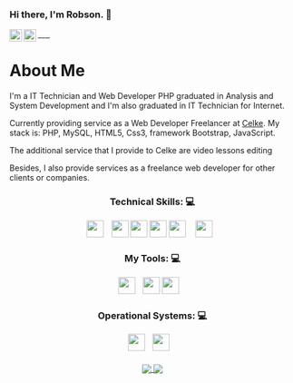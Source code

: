 ### Hi there, I'm Robson. 👋
<!-- Social Network -->
<a href="https://www.linkedin.com/in/robsonluiz/?locale=en_US">
    <img src="https://user-images.githubusercontent.com/55005374/103146171-312a4c00-470b-11eb-8839-992580bb8206.png" width="22px" alt="Linkdein" align="left"/>
</a>

<a href="mailto: robsonluiz_6@hotmail.com">
    <img src="https://user-images.githubusercontent.com/20735034/149609991-58c03c8f-be3d-4ef2-b790-b5be58d99aee.png" width="22px" alt="Hotmail" align="left" />
</a>

<!-- Title -->
<h1>About Me</h1>
<p>I'm a IT Technician and Web Developer PHP graduated in Analysis and System Development and I'm also graduated in IT Technician for Internet.</p>
<p>Currently providing service as a Web Developer Freelancer at <a href="https://celke.com.br/" target="__blank">Celke</a>. My stack is: PHP, MySQL, HTML5, Css3, framework Bootstrap, JavaScript.</p>
<p>The additional service that I provide to Celke are video lessons editing</p>
<p>Besides, I also provide services as a freelance web developer for other clients or companies.</p>

<!-- Technical Skills -->
<p><H3 align="center"><strong> Technical Skills: 💻 </strong></p>
    <code><img height="30" src="https://img.shields.io/badge/PHP-777BB4?style=for-the-badge&logo=php&logoColor=white"></code>    
    <code><img height="30" src="https://img.shields.io/badge/MySQL-005C84?style=for-the-badge&logo=mysql&logoColor=white"></code> 
    <code><img height="30" src="https://img.shields.io/badge/HTML5-E34F26?style=for-the-badge&logo=html5&logoColor=white"></code>
    <code><img height="30" src="https://img.shields.io/badge/CSS3-1572B6?style=for-the-badge&logo=css3&logoColor=white"></code>
    <code><img height="30" src="https://img.shields.io/badge/Bootstrap-563D7C?style=for-the-badge&logo=bootstrap&logoColor=white"></code>
    <code><img height="30" src="https://img.shields.io/badge/JavaScript-323330?style=for-the-badge&logo=javascript&logoColor=F7DF1E"></code>     
</p>

<!-- Tools that I use -->
<p><H3 align="center"><strong> My Tools: 💻 </strong></p>
    <code><img height="30" src="https://img.shields.io/badge/netbeans-1B6AC6?style=for-the-badge&logo=apachenetbeanside&logoColor=white"></code>    
    <code><img height="30" src="https://img.shields.io/badge/Visual_Studio-5C2D91?style=for-the-badge&logo=visual%20studio&logoColor=white"></code> 
    <code><img height="30" src="https://img.shields.io/badge/sublime_text-%23575757.svg?&style=for-the-badge&logo=sublime-text&logoColor=important"></code>       
</p>

<!-- Operational Systems -->
<p><H3 align="center"><strong> Operational Systems: 💻 </strong></p>
    <code><img height="30" src="https://img.shields.io/badge/Windows-0078D6?style=for-the-badge&logo=windows&logoColor=white"></code>    
    <code><img height="30" src="https://img.shields.io/badge/Linux-FCC624?style=for-the-badge&logo=linux&logoColor=black"></code>           
</p>

<a href="https://github.com/robson-luiz/github-readme-stats">
  <img align="center" src="https://github-readme-stats.vercel.app/api?username=robson-luiz&layout=compact&theme=dark" />
</a>

<a href="https://github.com/robson-luiz/github-readme-stats">
  <img align="center" src="https://github-readme-stats.vercel.app/api/top-langs/?username=robson-luiz&theme=dark&layout=compact" />
</a>
